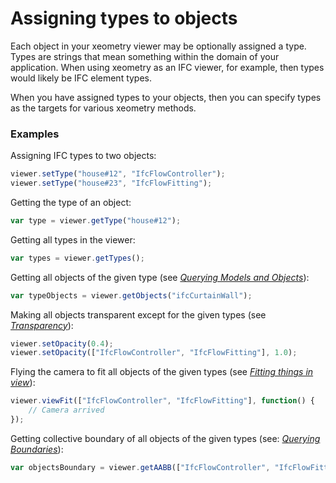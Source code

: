 # Assigning types to objects

Each object in your xeometry viewer may be optionally assigned a type. Types are strings that mean something within the domain of your application. When using xeometry as an IFC viewer, for example, then types would likely be IFC element types.

When you have assigned types to your objects, then you can specify types as the targets for various xeometry methods.

### Examples

Assigning IFC types to two objects:

```javascript
viewer.setType("house#12", "IfcFlowController");
viewer.setType("house#23", "IfcFlowFitting");
```

Getting the type of an object:

```javascript
var type = viewer.getType("house#12");
```

Getting all types in the viewer:

```javascript
var types = viewer.getTypes();
```

Getting all objects of the given type \(see [_Querying Models and Objects_](queryingModelsAndObjects.md)\):

```javascript
var typeObjects = viewer.getObjects("ifcCurtainWall");
```

Making all objects transparent except for the given types \(see [_Transparency_](transparency.md)\):

```javascript
viewer.setOpacity(0.4);
viewer.setOpacity(["IfcFlowController", "IfcFlowFitting"], 1.0);
```

Flying the camera to fit all objects of the given types \(see [_Fitting things in view_](fittingThingsInView.md)\):

```javascript
viewer.viewFit(["IfcFlowController", "IfcFlowFitting"], function() {
    // Camera arrived
});
```

Getting collective boundary of all objects of the given types  \(see: [_Querying Boundaries_](queryingBoundaries.md)\):

```javascript
var objectsBoundary = viewer.getAABB(["IfcFlowController", "IfcFlowFitting"]);
```




